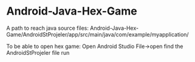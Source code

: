 # Android-Java-Hex-Game
A path to reach java source files:
Android-Java-Hex-Game/AndroidStProjeler/app/src/main/java/com/example/myapplication/

To be able to open hex game:
  Open Android Studio
  File->open 
  find the AndroidStProjeler file
  run
